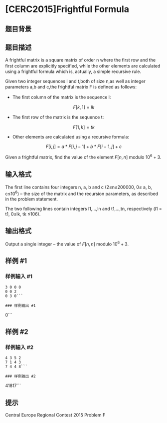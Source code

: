 # [CERC2015]Frightful Formula

## 题目背景



## 题目描述

A frightful matrix is a square matrix of order n where the ﬁrst row and the ﬁrst column are explicitly speciﬁed, while the other elements are calculated using a frightful formula which is, actually, a simple recursive rule. 

Given two integer sequences l and t,both of size n,as well as integer parameters a,b and c,the frightful matrix F is deﬁned as follows:

* The ﬁrst column of the matrix is the sequence l: 

$$F[k, 1] = lk$$ 

* The ﬁrst row of the matrix is the sequence t: 

$$F[1, k] = tk$$ 

* Other elements are calculated using a recursive formula: 

$$F[i,j]=a*F[i,j-1]+b*F[i-1,j]+c$$

Given a frightful matrix, ﬁnd the value of the element $F[n,n]$ modulo $10^6 +3$.

## 输入格式

The ﬁrst line contains four integers n, a, b and c (2≤n≤200000, 0≤ a, b, c≤$10^6$) – the size of the matrix and the recursion parameters, as described in the problem statement. 

The two following lines contain integers l1,...,ln and t1,...,tn, respectively (l1 = t1, 0≤lk, tk ≤106). 

## 输出格式

Output a single integer – the value of $F[n,n]$ modulo $10^6 +3$.

## 样例 #1

### 样例输入 #1
```
3 0 0 0 
0 0 2 
0 3 0```

### 样例输出 #1

```
0```

## 样例 #2

### 样例输入 #2
```
4 3 5 2 
7 1 4 3 
7 4 4 8```

### 样例输出 #2

```
41817```

## 提示

Central Europe Regional Contest 2015 Problem F
